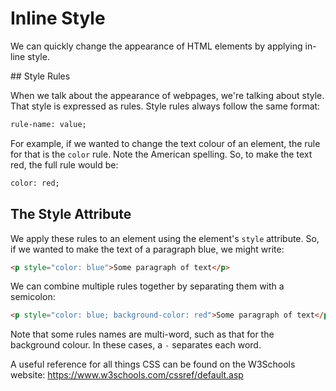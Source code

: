 # Inline Style

We can quickly change the appearance of HTML elements by applying in-line style.

## Style Rules

When we talk about the appearance of webpages, we're talking about style. That style is expressed as rules. Style rules always follow the same format:

```html
rule-name: value;
```

For example, if we wanted to change the text colour of an element, the rule for that is the `color` rule. Note the American spelling. So, to make the text red, the full rule would be:

```html
color: red;
```

## The Style Attribute

We apply these rules to an element using the element's `style` attribute. So, if we wanted to make the text of a paragraph blue, we might write:

```html
<p style="color: blue">Some paragraph of text</p>
```

We can combine multiple rules together by separating them with a semicolon:

```html
<p style="color: blue; background-color: red">Some paragraph of text</p>
```

Note that some rules names are multi-word, such as that for the background colour. In these cases, a `-` separates each word.

A useful reference for all things CSS can be found on the W3Schools website: <https://www.w3schools.com/cssref/default.asp>
